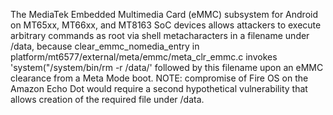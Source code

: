 The MediaTek Embedded Multimedia Card (eMMC) subsystem for Android on MT65xx, MT66xx, and MT8163 SoC devices allows attackers to execute arbitrary commands as root via shell metacharacters in a filename under /data, because clear_emmc_nomedia_entry in platform/mt6577/external/meta/emmc/meta_clr_emmc.c invokes 'system("/system/bin/rm -r /data/' followed by this filename upon an eMMC clearance from a Meta Mode boot. NOTE: compromise of Fire OS on the Amazon Echo Dot would require a second hypothetical vulnerability that allows creation of the required file under /data.